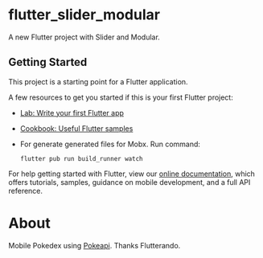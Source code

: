 # flutter_slider_modular

A new Flutter project with Slider and Modular.

## Getting Started

This project is a starting point for a Flutter application.

A few resources to get you started if this is your first Flutter project:

- [Lab: Write your first Flutter app](https://flutter.dev/docs/get-started/codelab)
- [Cookbook: Useful Flutter samples](https://flutter.dev/docs/cookbook)
- For generate generated files for Mobx. Run command: 

    ``flutter pub run build_runner watch``

For help getting started with Flutter, view our
[online documentation](https://flutter.dev/docs), which offers tutorials,
samples, guidance on mobile development, and a full API reference.

# About

Mobile Pokedex using [Pokeapi](https://pokeapi.co/). Thanks Flutterando.
